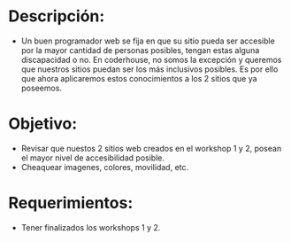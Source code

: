 # Descripción:

* Un buen programador web se fija en que su sitio pueda ser accesible por la mayor cantidad de personas posibles, tengan estas alguna discapacidad o no. En coderhouse, no somos la excepción y queremos que nuestros sitios puedan ser los más inclusivos posibles. Es por ello que ahora aplicaremos estos conocimientos a los 2 sitios que ya poseemos.

# Objetivo:

* Revisar que nuestos 2 sitios web creados en el workshop 1 y 2, posean el mayor nivel de accesibilidad posible.
* Cheaquear imagenes, colores, movilidad, etc.

# Requerimientos:

* Tener finalizados los workshops 1 y 2.




